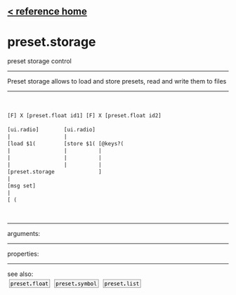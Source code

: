 [< reference home](ceammc_lib.html)
---

# preset.storage


preset storage control

---

Preset storage allows to load and store presets, read and write them to
            files<br>


---


```


[F] X [preset.float id1] [F] X [preset.float id2]

[ui.radio]        [ui.radio]
|                 |
[load $1(         [store $1( [@keys?(
|                 |          |
|                 |          |
|                 |          |
[preset.storage              ]
|
[msg set]
|
[ (

            
```

---
arguments:


---
properties:


---
see also:<br>
[![preset.float](img/object_preset.float.png)](preset.float.html)
[![preset.symbol](img/object_preset.symbol.png)](preset.symbol.html)
[![preset.list](img/object_preset.list.png)](preset.list.html)
